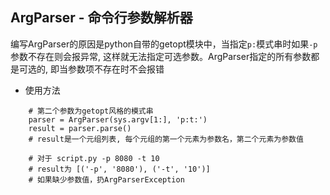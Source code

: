 ## ArgParser - 命令行参数解析器
编写ArgParser的原因是python自带的getopt模块中，当指定`p:`模式串时如果`-p`参数不存在则会报异常,
这样就无法指定可选参数。ArgParser指定的所有参数都是可选的, 即当参数项不存在时不会报错

- 使用方法
```
    # 第二个参数为getopt风格的模式串
    parser = ArgParser(sys.argv[1:], 'p:t:')
    result = parser.parse()
    # result是一个元组列表, 每个元组的第一个元素为参数名，第二个元素为参数值

    # 对于 script.py -p 8080 -t 10
    # result为 [('-p', '8080'), ('-t', '10')]
    # 如果缺少参数值，扔ArgParserException
```
